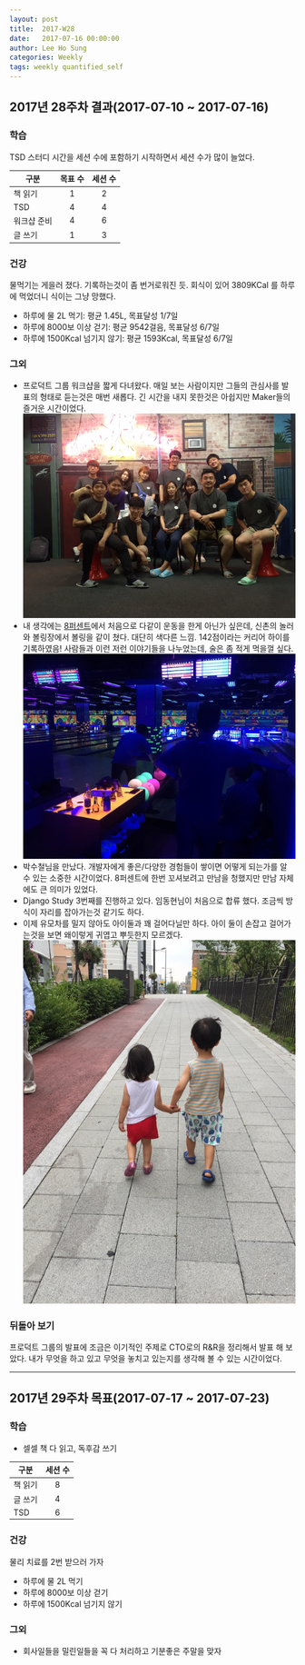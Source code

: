 ```yaml
---
layout: post
title:  2017-W28
date:   2017-07-16 00:00:00
author: Lee Ho Sung
categories: Weekly
tags: weekly quantified_self
---
```


## 2017년 28주차 결과(2017-07-10 ~ 2017-07-16)

### 학습

TSD 스터디 시간을 세션 수에 포함하기 시작하면서 세션 수가 많이 늘었다.

| 구분                                        | 목표 수 | 세션 수 |
| ------------------------------------------- |:-------:|:-------:|
| 책 읽기                                     | 1       | 2       |
| TSD                                         | 4       | 4       |
| 워크샵 준비                                 | 4       | 6       |
| 글 쓰기                                     | 1       | 3       |

### 건강 

물먹기는 게을러 졌다. 기록하는것이 좀 번거로워진 듯.
회식이 있어 3809KCal 를 하루에 먹었더니 식이는 그냥 망했다.

* 하루에 물 2L 먹기: 평균 1.45L, 목표달성 1/7일
* 하루에 8000보 이상 걷기: 평균 9542걸음, 목표달성 6/7일
* 하루에 1500Kcal 넘기지 않기: 평균 1593Kcal, 목표달성 6/7일

### 그외

* 프로덕트 그룹 워크샵을 짧게 다녀왔다. 매일 보는 사람이지만 그들의 관심사를 발표의 형태로 듣는것은 매번 새롭다. 긴 시간을 내지 못한것은 아쉽지만 Maker들의 즐거운 시간이었다.
![프로덕트 그룹 워크샵](/assets/2017-W28-1.jpg)
* 내 생각에는 [8퍼센트](https://8percent.kr)에서 처음으로 다같이 운동을 한게 아닌가 싶은데, 신촌의 놀러와 볼링장에서 볼링을 같이 쳤다. 대단히 색다른 느낌. 142점이라는 커리어 하이를 기록하였음! 사람들과 이런 저런 이야기들을 나누었는데, 술은 좀 적게 먹을껄 싶다.
![전체 회식](/assets/2017-W28-2.jpg)
* 박수철님을 만났다. 개발자에게 좋은/다양한 경험들이 쌓이면 어떻게 되는가를 알 수 있는 소중한 시간이었다. 8퍼센트에 한번 꼬셔보려고 만남을 청했지만 만남 자체에도 큰 의미가 있었다. 
* Django Study 3번째를 진행하고 있다. 임동현님이 처음으로 합류 했다. 조금씩 방식이 자리를 잡아가는것 같기도 하다.
* 이제 유모차를 밀지 않아도 아이둘과 꽤 걸어다닐만 하다. 아이 둘이 손잡고 걸어가는것을 보면 왜이렇게 귀엽고 뿌듯한지 모르겠다.
![둘이도 잘 걸어 가네](/assets/2017-W28-3.jpg)

### 뒤돌아 보기

프로덕트 그룹의 발표에 조금은 이기적인 주제로 CTO로의 R&R을 정리해서 발표 해 보았다. 내가 무엇을 하고 있고 무엇을 놓치고 있는지를 생각해 볼 수 있는 시간이었다.

---

## 2017년 29주차 목표(2017-07-17 ~ 2017-07-23)

### 학습

* 셀셀 책 다 읽고, 독후감 쓰기

| 구분                                        | 세션 수 |
| ------------------------------------------- |:-------:|
| 책 읽기                                     | 8       |
| 글 쓰기                                     | 4       |
| TSD                                         | 6       |

### 건강

물리 치료를 2번 받으러 가자

* 하루에 물 2L 먹기 
* 하루에 8000보 이상 걷기
* 하루에 1500Kcal 넘기지 않기 

### 그외

* 회사일들을 밀린일들을 꼭 다 처리하고 기분좋은 주말을 맞자
